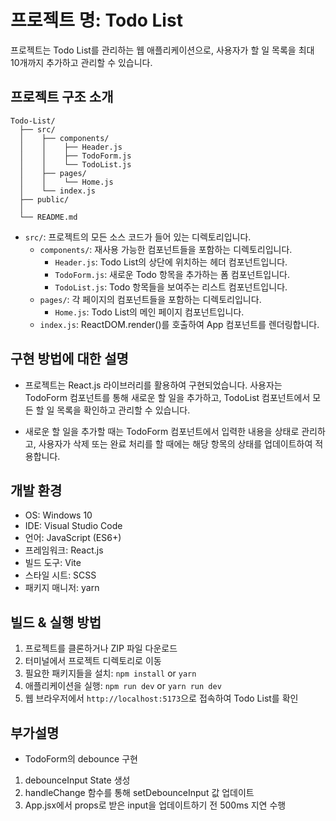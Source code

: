 # 프로젝트 명: Todo List

프로젝트는 Todo List를 관리하는 웹 애플리케이션으로, 사용자가 할 일 목록을 최대 10개까지 추가하고 관리할 수 있습니다.

## 프로젝트 구조 소개

```
Todo-List/
  ├── src/
  │    ├── components/
  │    │    ├── Header.js
  │    │    ├── TodoForm.js
  │    │    └── TodoList.js
  │    ├── pages/
  │    │    └── Home.js
  │    └── index.js
  ├── public/
  │
  └── README.md
```

- `src/`: 프로젝트의 모든 소스 코드가 들어 있는 디렉토리입니다.
  - `components/`: 재사용 가능한 컴포넌트들을 포함하는 디렉토리입니다.
    - `Header.js`: Todo List의 상단에 위치하는 헤더 컴포넌트입니다.
    - `TodoForm.js`: 새로운 Todo 항목을 추가하는 폼 컴포넌트입니다.
    - `TodoList.js`: Todo 항목들을 보여주는 리스트 컴포넌트입니다.
  - `pages/`: 각 페이지의 컴포넌트들을 포함하는 디렉토리입니다.
    - `Home.js`: Todo List의 메인 페이지 컴포넌트입니다.
  - `index.js`: ReactDOM.render()를 호출하여 App 컴포넌트를 렌더링합니다.

## 구현 방법에 대한 설명

- 프로젝트는 React.js 라이브러리를 활용하여 구현되었습니다. 사용자는 TodoForm 컴포넌트를 통해 새로운 할 일을 추가하고, TodoList 컴포넌트에서 모든 할 일 목록을 확인하고 관리할 수 있습니다.

- 새로운 할 일을 추가할 때는 TodoForm 컴포넌트에서 입력한 내용을 상태로 관리하고, 사용자가 삭제 또는 완료 처리를 할 때에는 해당 항목의 상태를 업데이트하여 적용합니다.

## 개발 환경

- OS: Windows 10
- IDE: Visual Studio Code
- 언어: JavaScript (ES6+)
- 프레임워크: React.js
- 빌드 도구: Vite
- 스타일 시트: SCSS
- 패키지 매니저: yarn

## 빌드 & 실행 방법

1. 프로젝트를 클론하거나 ZIP 파일 다운로드
2. 터미널에서 프로젝트 디렉토리로 이동
3. 필요한 패키지들을 설치: `npm install` or `yarn`
4. 애플리케이션을 실행: `npm run dev` or `yarn run dev`
5. 웹 브라우저에서 `http://localhost:5173`으로 접속하여 Todo List를 확인

## 부가설명

- TodoForm의 debounce 구현

1. debounceInput State 생성
2. handleChange 함수를 통해 setDebounceInput 값 업데이트
3. App.jsx에서 props로 받은 input을 업데이트하기 전 500ms 지연 수행
